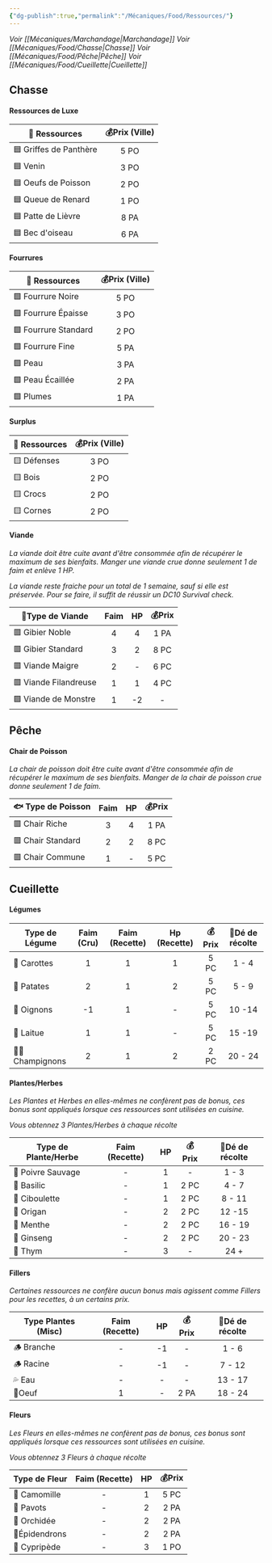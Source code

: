 ```yaml
---
{"dg-publish":true,"permalink":"/Mécaniques/Food/Ressources/"}
---
```



*Voir [[Mécaniques/Marchandage\|Marchandage]]*
*Voir [[Mécaniques/Food/Chasse\|Chasse]]*
*Voir [[Mécaniques/Food/Pêche\|Pêche]]*
*Voir [[Mécaniques/Food/Cueillette\|Cueillette]]*

## Chasse
#### Ressources de Luxe

| 💎 Ressources           | 💰Prix (Ville) |
| ----------------------- | :------------: |
| 🟦 Griffes de Panthère  |      5 PO      |
| 🟦 Venin                |      3 PO      |
| 🟦 Oeufs de Poisson     |      2 PO      |
| 🟦 Queue de Renard      |      1 PO      |
| 🟦 Patte de Lièvre      |     8  PA      |
| 🟦 Bec d'oiseau         |      6 PA      |

#### Fourrures
| 🐺 Ressources        | 💰Prix (Ville) |
| -------------------- | :------------: |
| 🟩 Fourrure Noire    |      5 PO      |
| 🟩 Fourrure Épaisse  |      3 PO      |
| 🟩 Fourrure Standard |      2 PO      |
| 🟩 Fourrure Fine     |      5 PA      |
| 🟩 Peau              |      3 PA      |
| 🟩 Peau Écaillée     |      2 PA      |
| 🟩 Plumes            |      1 PA      |

#### Surplus

| 🦴 Ressources | 💰Prix (Ville) |
| ------------- | :------------: |
| 🟨 Défenses   |      3 PO      |
| 🟨 Bois       |      2 PO      |
| 🟨 Crocs      |      2 PO      |
| 🟨 Cornes     |      2 PO      |

#### Viande

*La viande doit être cuite avant d'être consommée afin de récupérer le maximum de ses bienfaits. Manger une viande crue donne seulement 1 de faim et enlève 1 HP.*

*La viande reste fraiche pour un total de 1 semaine, sauf si elle est préservée. Pour se faire, il suffit de réussir un DC10 Survival check.*

| 🍖Type de Viande      | Faim | HP  | 💰Prix |
| --------------------- | :--: | :-: | :----: |
| 🟥 Gibier Noble       |  4   |  4  |  1 PA  |
| 🟥 Gibier Standard    |  3   |  2  |  8 PC  |
| 🟥 Viande Maigre      |  2   |  -  |  6 PC  |
| 🟥 Viande Filandreuse |  1   |  1  |  4 PC  |
| 🟪 Viande de Monstre  |  1   | -2  |   -    |

## Pêche
#### Chair de Poisson

*La chair de poisson doit être cuite avant d'être consommée afin de récupérer le maximum de ses bienfaits. Manger de la chair de poisson crue donne seulement 1 de faim.*

| 🐟 Type de Poisson | Faim | HP  | 💰Prix |
| ------------------ | :--: | :-: | :----: |
| 🟥 Chair Riche     |  3   |  4  |  1 PA  |
| 🟥 Chair Standard  |  2   |  2  |  8 PC  |
| 🟥 Chair Commune   |  1   |  -  |  5 PC  |

## Cueillette

#### Légumes

| Type de Légume    | Faim (Cru) | Faim (Recette) | Hp (Recette) | 💰Prix | 🎲Dé de récolte |
| ----------------- | :--------: | :------------: | :----------: | :----: | :-------------: |
| 🥕 Carottes       |     1      |       1        |      1       |  5 PC  |     1  - 4      |
| 🥔 Patates        |     2      |       1        |      2       |  5 PC  |      5 - 9      |
| 🧅 Oignons        |     -1     |       1        |      -       |  5 PC  |     10 -14      |
| 🥬 Laitue         |     1      |       1        |      -       |  5 PC  |     15 -19      |
| 🍄‍🟫 Champignons |     2      |       1        |      2       |  2 PC  |     20 - 24     |

#### Plantes/Herbes 

*Les Plantes et Herbes en elles-mêmes ne confèrent pas de bonus, ces bonus sont appliqués lorsque ces ressources sont utilisées en cuisine.*

*Vous obtennez 3 Plantes/Herbes à chaque récolte*

| Type de Plante/Herbe | Faim (Recette) | HP  | 💰Prix | 🎲Dé de récolte |
| -------------------- | :------------: | :-: | :----: | :-------------: |
| 🍃 Poivre Sauvage    |       -        |  1  |   -    |      1 - 3      |
| 🍃 Basilic           |       -        |  1  |  2 PC  |      4 - 7      |
| 🍃 Ciboulette        |       -        |  1  |  2 PC  |     8 - 11      |
| 🍃 Origan            |       -        |  2  |  2 PC  |     12 -15      |
| 🍃 Menthe            |       -        |  2  |  2 PC  |     16 - 19     |
| 🍃 Ginseng           |       -        |  2  |  2 PC  |     20 - 23     |
| 🍃 Thym              |       -        |  3  |   -    |      24 +       |

#### Fillers

*Certaines ressources ne confère aucun bonus mais agissent comme Fillers pour les recettes, à un certains prix.*

| Type Plantes (Misc) | Faim (Recette) | HP  | 💰Prix | 🎲Dé de récolte |
| ------------------- | :------------: | :-: | :----: | :-------------: |
| 🪵 Branche          |       -        | -1  |   -    |      1 - 6      |
| 🪵 Racine           |       -        | -1  |   -    |     7 - 12      |
| 💦 Eau              |       -        |  -  |   -    |     13 - 17     |
| 🥚Oeuf              |       1        |  -  |  2 PA  |     18 - 24     |

#### Fleurs 

*Les Fleurs en elles-mêmes ne confèrent pas de bonus, ces bonus sont appliqués lorsque ces ressources sont utilisées en cuisine.*

*Vous obtennez 3 Fleurs à chaque récolte*

| Type de Fleur | Faim (Recette) | HP  | 💰Prix |
| ------------- | :------------: | :-: | :----: |
| 🌸 Camomille  |       -        |  1  |  5 PC  |
| 🌸 Pavots     |       -        |  2  |  2 PA  |
| 🌸 Orchidée   |       -        |  2  |  2 PA  |
| 🌸Épidendrons |       -        |  2  |  2 PA  |
| 🌸 Cypripède  |       -        |  3  |  1 PO  |

